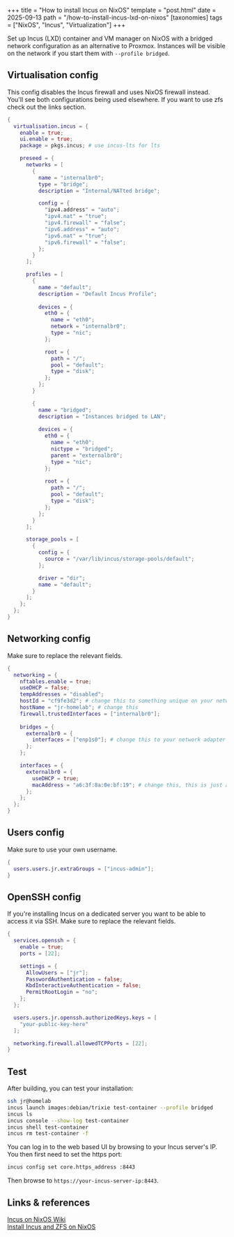+++
title = "How to install Incus on NixOS"
template = "post.html"
date = 2025-09-13
path = "/how-to-install-incus-lxd-on-nixos"
[taxonomies]
tags = ["NixOS", "Incus", "Virtualization"]
+++

Set up Incus (LXD) container and VM manager on NixOS with a bridged network configuration as an alternative to Proxmox.
Instances will be visible on the network if you start them with `--profile bridged`.

<!-- toc -->

## Virtualisation config
This config disables the Incus firewall and uses NixOS firewall instead. You'll see both configurations being used elsewhere.
If you want to use zfs check out the links section.

```nix
{
  virtualisation.incus = {
    enable = true;
    ui.enable = true;
    package = pkgs.incus; # use incus-lts for lts

    preseed = {
      networks = [
        {
          name = "internalbr0";
          type = "bridge";
          description = "Internal/NATted bridge";

          config = {
            "ipv4.address" = "auto";
            "ipv4.nat" = "true";
            "ipv4.firewall" = "false";
            "ipv6.address" = "auto";
            "ipv6.nat" = "true";
            "ipv6.firewall" = "false";
          };
        }
      ];

      profiles = [
        {
          name = "default";
          description = "Default Incus Profile";
        
          devices = {
            eth0 = {
              name = "eth0";
              network = "internalbr0";
              type = "nic";
            };

            root = {
              path = "/";
              pool = "default";
              type = "disk";
            };
          };
        }

        {
          name = "bridged";
          description = "Instances bridged to LAN";
          
          devices = {
            eth0 = {
              name = "eth0";
              nictype = "bridged";
              parent = "externalbr0";
              type = "nic";
            };
            
            root = {
              path = "/";
              pool = "default";
              type = "disk";
            };
          };
        }
      ];

      storage_pools = [
        {
          config = {
            source = "/var/lib/incus/storage-pools/default";
          };

          driver = "dir";
          name = "default";
        }
      ];
    };
  };
}
```

## Networking config
Make sure to replace the relevant fields.

```nix
{
  networking = {
    nftables.enable = true;
    useDHCP = false;
    tempAddresses = "disabled";
    hostId = "cf9fe3d2"; # change this to something unique on your network
    hostName = "jr-homelab"; # change this
    firewall.trustedInterfaces = ["internalbr0"];
    
    bridges = {
      externalbr0 = {
        interfaces = ["enp1s0"]; # change this to your network adapter
      };
    };

    interfaces = {
      externalbr0 = {
        useDHCP = true;
        macAddress = "a6:3f:8a:0e:bf:19"; # change this, this is just a randomly generated mac
      };
    };
  };
}
```

## Users config
Make sure to use your own username.

```nix
{
  users.users.jr.extraGroups = ["incus-admin"];
}
```

## OpenSSH config
If you're installing Incus on a dedicated server you want to be able to access it via SSH.
Make sure to replace the relevant fields.

```nix
{
  services.openssh = {
    enable = true;
    ports = [22];

    settings = {
      AllowUsers = ["jr"];
      PasswordAuthentication = false;
      KbdInteractiveAuthentication = false;
      PermitRootLogin = "no";
    };
  };

  users.users.jr.openssh.authorizedKeys.keys = [
    "your-public-key-here"
  ];

  networking.firewall.allowedTCPPorts = [22];
}
```

## Test
After building, you can test your installation:

```bash
ssh jr@homelab
incus launch images:debian/trixie test-container --profile bridged
incus ls
incus console --show-log test-container
incus shell test-container
incus rm test-container -f
```

You can log in to the web based UI by browsing to your Incus server's IP.
You then first need to set the https port: 

```bash
incus config set core.https_address :8443
```

Then browse to `https://your-incus-server-ip:8443`.

## Links & references
[Incus on NixOS Wiki](https://wiki.nixos.org/wiki/Incus)<br>
[Install Incus and ZFS on NixOS](https://blog.hetherington.uk/2025/01/setting-up-incus-with-zfs-on-nixos/)
